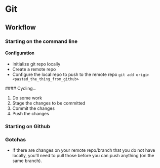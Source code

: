 # Git

## Workflow

### Starting on the command line
#### Configuration
- Initialize git repo locally
- Create a remote repo
- Configure the local repo to push to the remote repo
  `git add origin <pasted_the_thing_from_github>`

#### Cycling...
1. Do some work
2. Stage the changes to be committed
3. Commit the changes
4. Push the changes

### Starting on Github

### Gotchas

* If there are changes on your remote repo/branch that you do not have locally, you'll need to pull those before you can push anything (on the same branch).
